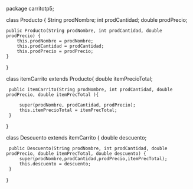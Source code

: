 package carritotp5;

class Producto {
	String prodNombre;
	int prodCantidad;
	double prodPrecio;
	
	public Producto(String prodNombre, int prodCantidad, double prodPrecio) {
		this.prodNombre = prodNombre;
		this.prodCantidad = prodCantidad;
		this.prodPrecio = prodPrecio;
	}
}

class itemCarrito extends Producto{
	 double itemPrecioTotal;
	 
	 public itemCarrito(String prodNombre, int prodCantidad, double prodPrecio, double itemPrecTotal ){
		 
		 super(prodNombre, prodCantidad, prodPrecio);
		 this.itemPrecioTotal = itemPrecTotal;
	 }
}

class Descuento extends itemCarrito {
	 double descuento;
	 
	 public Descuento(String prodNombre, int prodCantidad, double prodPrecio, double itemPrecTotal, double descuento) {
		 super(prodNombre,prodCantidad,prodPrecio,itemPrecTotal);
		 this.descuento = descuento;
	 }
}

